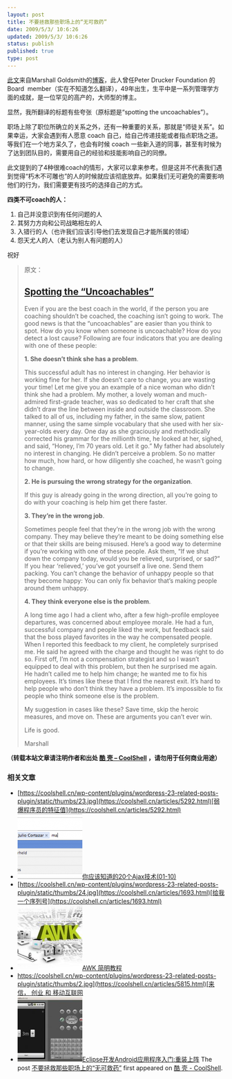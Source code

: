 ```yaml
---
layout: post
title: 不要拯救那些职场上的“无可救药”
date: 2009/5/3/ 10:6:26
updated: 2009/5/3/ 10:6:26
status: publish
published: true
type: post
---
```


[此文](http://www.marshallgoldsmithlibrary.com/blog/2009/05/02/spotting-the-uncoachables/)来自Marshall Goldsmith的[博客](http://www.marshallgoldsmithlibrary.com/blog/)，此人曾任Peter Drucker Foundation 的Board  member（实在不知道怎么翻译），49年出生，生平中是一系列管理学方面的成就，是一位罕见的高产的，大师型的博主。


显然，我所翻译的标题有些夸张（原标题是“spotting the uncoachables”）。


职场上除了职位所确立的关系之外，还有一种重要的关系，那就是“师徒关系”。如果幸运，大家会遇到有人愿意 coach 自己，给自己传递技能或者指点职场之道。等我们在一个地方呆久了，也会有时候 coach 一些新入道的同事，甚至有时候为了达到团队目的，需要用自己的经验和技能影响自己的同僚。


此文提到的了4种很难coach的情形，大家可以拿来参考。但是这并不代表我们遇到觉得“朽木不可雕也”的人的时候就应该彻底放弃。如果我们无可避免的需要影响他们的行为，我们需要更有技巧的选择自己的方式。



**四类不可coach的人：**


1. 自己并没意识到有任何问题的人
2. 其努力方向和公司战略相左的人
3. 入错行的人（也许我们应该引导他们去发现自己才能所属的领域）
4. 怨天尤人的人（老认为别人有问题的人）


祝好



> 原文：
> 
> 
> [Spotting the “Uncoachables”](http://www.marshallgoldsmithlibrary.com/blog/2009/05/02/spotting-the-uncoachables/ "Permanent Link: Spotting the “Uncoachables”")
> ---------------------------------------------------------------------------------------------------------------------------------------------------------------
> 
> 
> 
> Even if you are the best coach in the world, if the person you are coaching shouldn’t be coached, the coaching isn’t going to work. The good news is that the “uncoachables” are easier than you think to spot. How do you know when someone is uncoachable? How do you detect a lost cause? Following are four indicators that you are dealing with one of these people:
> 
> 
> **1. She doesn’t think she has a problem**.
> 
> 
> This successful adult has no interest in changing. Her behavior is working fine for her. If she doesn’t care to change, you are wasting your time! Let me give you an example of a nice woman who didn’t think she had a problem. My mother, a lovely woman and much-admired first-grade teacher, was so dedicated to her craft that she didn’t draw the line between inside and outside the classroom. She talked to all of us, including my father, in the same slow, patient manner, using the same simple vocabulary that she used with her six-year-olds every day. One day as she graciously and methodically corrected his grammar for the millionth time, he looked at her, sighed, and said, “Honey, I’m 70 years old. Let it go.” My father had absolutely no interest in changing. He didn’t perceive a problem. So no matter how much, how hard, or how diligently she coached, he wasn’t going to change.
> 
> 
> **2. He is pursuing the wrong strategy for the organization**.
> 
> 
> If this guy is already going in the wrong direction, all you’re going to do with your coaching is help him get there faster.
> 
> 
> **3. They’re in the wrong job**.
> 
> 
> Sometimes people feel that they’re in the wrong job with the wrong company. They may believe they’re meant to be doing something else or that their skills are being misused. Here’s a good way to determine if you’re working with one of these people. Ask them, “If we shut down the company today, would you be relieved, surprised, or sad?” If you hear ‘relieved,’ you’ve got yourself a live one. Send them packing. You can’t change the behavior of unhappy people so that they become happy: You can only fix behavior that’s making people around them unhappy.
> 
> 
> **4. They think everyone else is the problem**.
> 
> 
> A long time ago I had a client who, after a few high-profile employee departures, was concerned about employee morale. He had a fun, successful company and people liked the work, but feedback said that the boss played favorites in the way he compensated people. When I reported this feedback to my client, he completely surprised me. He said he agreed with the charge and thought he was right to do so. First off, I’m not a compensation strategist and so I wasn’t equipped to deal with this problem, but then he surprised me again. He hadn’t called me to help him change; he wanted me to fix his employees. It’s times like these that I find the nearest exit. It’s hard to help people who don’t think they have a problem. It’s impossible to fix people who think someone else is the problem.
> 
> 
> My suggestion in cases like these? Save time, skip the heroic measures, and move on. These are arguments you can’t ever win.
> 
> 
> 
> Life is good.  
> 
> Marshall
> 
> 




**（转载本站文章请注明作者和出处 [酷 壳 – CoolShell](https://coolshell.cn/) ，请勿用于任何商业用途）**



### 相关文章

* [https://coolshell.cn/wp-content/plugins/wordpress-23-related-posts-plugin/static/thumbs/23.jpg](https://coolshell.cn/articles/5292.html)[弱爆程序员的特征值](https://coolshell.cn/articles/5292.html)
* [![你应该知道的20个Ajax技术(01-10)](../wp-content/uploads/2009/03/1-150x150.png)](https://coolshell.cn/articles/7.html)[你应该知道的20个Ajax技术(01-10)](https://coolshell.cn/articles/7.html)
* [https://coolshell.cn/wp-content/plugins/wordpress-23-related-posts-plugin/static/thumbs/24.jpg](https://coolshell.cn/articles/1693.html)[给我一个序列号](https://coolshell.cn/articles/1693.html)
* [![AWK 简明教程](../wp-content/uploads/2013/02/awk-150x150.jpg)](https://coolshell.cn/articles/9070.html)[AWK 简明教程](https://coolshell.cn/articles/9070.html)
* [https://coolshell.cn/wp-content/plugins/wordpress-23-related-posts-plugin/static/thumbs/2.jpg](https://coolshell.cn/articles/5815.html)[来信， 创业 和 移动互联网](https://coolshell.cn/articles/5815.html)
* [![Eclipse开发Android应用程序入门:重装上阵](../wp-content/uploads/2011/04/1_starting_point_full-150x150.jpg)](https://coolshell.cn/articles/4334.html)[Eclipse开发Android应用程序入门:重装上阵](https://coolshell.cn/articles/4334.html)
The post [不要拯救那些职场上的“无可救药”](https://coolshell.cn/articles/753.html) first appeared on [酷 壳 - CoolShell](https://coolshell.cn).